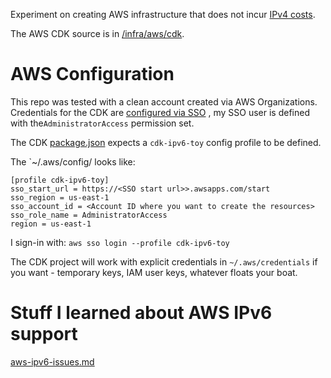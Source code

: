 
Experiment on creating AWS infrastructure that does not incur 
[IPv4 costs](https://aws.amazon.com/blogs/aws/new-aws-public-ipv4-address-charge-public-ip-insights/).

The AWS CDK source is in [/infra/aws/cdk](/infra/aws/cdk).


# AWS Configuration

This repo was tested with a clean account created via AWS Organizations.
Credentials for the CDK are 
[configured via SSO](https://ben11kehoe.medium.com/never-put-aws-temporary-credentials-in-env-vars-or-credentials-files-theres-a-better-way-25ec45b4d73e)
, my SSO user is defined with the`AdministratorAccess` permission set.

The CDK [package.json](/infra/aws/cdk/package.json) expects a `cdk-ipv6-toy`
config profile to be defined.

The `~/.aws/config/ looks like:
```
[profile cdk-ipv6-toy]
sso_start_url = https://<SSO start url>>.awsapps.com/start
sso_region = us-east-1
sso_account_id = <Account ID where you want to create the resources>
sso_role_name = AdministratorAccess
region = us-east-1
```

I sign-in with:
`aws sso login --profile cdk-ipv6-toy`

The CDK project will work with explicit credentials in `~/.aws/credentials` 
if you want - temporary keys, IAM user keys, whatever floats your boat.


# Stuff I learned about AWS IPv6 support

[aws-ipv6-issues.md](/doc/aws-ipv6-issues.md)
